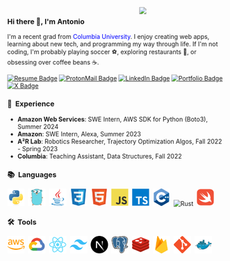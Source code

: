 <img align="right" src="https://media2.giphy.com/media/v1.Y2lkPTc5MGI3NjExdnh0NzgxNmJjNDNzd2VrMHh3MGVqeGx6NjFqcmF4bWFhZTJ3cXlmbyZlcD12MV9pbnRlcm5hbF9naWZfYnlfaWQmY3Q9cw/wlwIxMVudTM7ixaiTd/giphy.webp" width="200">

### Hi there 👋, I'm Antonio 

I'm a recent grad from <span style="color:blue;">Columbia University</span>. I enjoy creating web apps, learning about new tech, and programming my way through life. If I'm not coding, I'm probably playing soccer ⚽, exploring restaurants 🍲, or obsessing over coffee beans ☕.

<a href="https://antonioaranda.dev/docs/resume.pdf"><img src="https://img.shields.io/badge/Resume-1E3A8A?style=for-the-badge&logo=googledocs&logoColor=white" alt="Resume Badge"></a>
<a href="mailto:me@antonioaranda.dev"><img src="https://img.shields.io/badge/Email-8331f5?style=for-the-badge&logo=protonmail&logoColor=white" alt="ProtonMail Badge"></a>
<a href="https://www.linkedin.com/in/antonio-aranda1"><img src="https://img.shields.io/badge/LinkedIn-blue?style=for-the-badge&logo=linkedin&logoColor=white" alt="LinkedIn Badge"></a>
<a href="https://antonioaranda.dev"><img src="https://img.shields.io/badge/Portfolio-ed55a4?style=for-the-badge&logo=arc&logoColor=white" alt="Portfolio Badge"></a>
<a href="https://x.com/aaranditoo"><img src="https://img.shields.io/badge/X%20(aaranditoo)-000000?style=for-the-badge&logo=x&logoColor=white" alt="X Badge"></a>

### 🚀 &nbsp;Experience

- **Amazon Web Services**: SWE Intern, AWS SDK for Python (Boto3), Summer 2024
- **Amazon**: SWE Intern, Alexa, Summer 2023
- **A²R Lab**: Robotics Researcher, Trajectory Optimization Algos, Fall 2022 - Spring 2023
- **Columbia**: Teaching Assistant, Data Structures, Fall 2022

### 📚 &nbsp;Languages

<p>
<img src="https://github.com/devicons/devicon/blob/master/icons/python/python-original.svg" title="Python" alt="Python" width="40" height="40"/>&nbsp;
<img src="https://github.com/devicons/devicon/blob/master/icons/go/go-original.svg" title="Go" alt="Go" width="40" height="40"/>&nbsp;
<img src="https://github.com/devicons/devicon/blob/master/icons/java/java-original.svg" title="Java" alt="Java" width="40" height="40"/>&nbsp;
<img src="https://github.com/devicons/devicon/blob/master/icons/css3/css3-original.svg"  title="CSS3" alt="CSS" width="40" height="40"/>&nbsp;
<img src="https://github.com/devicons/devicon/blob/master/icons/html5/html5-original.svg" title="HTML5" alt="HTML" width="40" height="40"/>&nbsp;
<img src="https://github.com/devicons/devicon/blob/master/icons/javascript/javascript-original.svg" title="JavaScript" alt="JavaScript" width="40" height="40"/>&nbsp;
<img src="https://github.com/devicons/devicon/blob/master/icons/typescript/typescript-original.svg" title="TypeScript" alt="TypeScript" width="40" height="40"/>&nbsp;
<img src="https://github.com/devicons/devicon/blob/master/icons/cplusplus/cplusplus-original.svg" title="Cpp" alt="Cpp" width="40" height="40"/>&nbsp;
<img src="https://www.rust-lang.org/logos/rust-logo-256x256.png" title="Rust" alt="Rust" width="40" height="40"/>&nbsp;
<img src="https://github.com/devicons/devicon/blob/master/icons/swift/swift-original.svg" title="Swift" alt="Swift" width="40" height="40"/>&nbsp;
</p>

### 🛠 &nbsp;Tools

<p>
<img src="https://github.com/devicons/devicon/blob/master/icons/amazonwebservices/amazonwebservices-plain-wordmark.svg" title="AWS" alt="AWS" width="40" height="40"/>&nbsp;
<img src="https://github.com/devicons/devicon/blob/master/icons/googlecloud/googlecloud-original.svg" title="GoogleCloud" alt="GoogleCloud" width="40" height="40"/>&nbsp;
<img src="https://github.com/devicons/devicon/blob/master/icons/react/react-original.svg" title="React" alt="React" width="40" height="40"/>&nbsp;
<img src="https://github.com/devicons/devicon/blob/master/icons/tailwindcss/tailwindcss-original.svg" title="Tailwindcss" alt="Tailwindcss" width="40" height="40"/>&nbsp;
<img src="https://github.com/devicons/devicon/blob/master/icons/nextjs/nextjs-original.svg" title="NextJS"  alt="NextJS" width="40" height="40"/>&nbsp;
<img src="https://github.com/devicons/devicon/blob/master/icons/postgresql/postgresql-original.svg" title="PostgreSQL"  alt="PostgreSQL" width="40" height="40"/>&nbsp;
<img src="https://github.com/devicons/devicon/blob/master/icons/redis/redis-original.svg" title="Redis" alt="Redis" width="40" height="40"/>&nbsp;
<img src="https://github.com/devicons/devicon/blob/master/icons/firebase/firebase-original.svg" title="Firebase" alt="Firebase" width="40" height="40"/>&nbsp;
<img src="https://github.com/devicons/devicon/blob/master/icons/git/git-original.svg" title="Git" **alt="Git" width="40" height="40"/>&nbsp;
<img src="https://github.com/devicons/devicon/blob/master/icons/docker/docker-original.svg" title="Docker" **alt="Docker" width="40" height="40"/>&nbsp;
</p>
